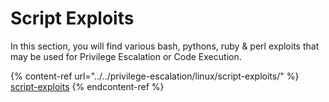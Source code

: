 # Script Exploits

In this section, you will find various bash, pythons, ruby & perl exploits that may be used for Privilege Escalation or Code Execution.

{% content-ref url="../../privilege-escalation/linux/script-exploits/" %}
[script-exploits](../../privilege-escalation/linux/script-exploits/)
{% endcontent-ref %}
